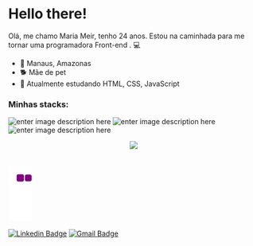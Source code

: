    # Hello there!           
 
Olá, me chamo Maria Meir, tenho 24 anos. Estou na caminhada para me tornar uma programadora Front-end . :computer:

 - :round_pushpin: Manaus, Amazonas
 - :dog2: Mãe de pet
 - :seedling: Atualmente estudando HTML, CSS, JavaScript


### Minhas stacks:

![enter image description here](https://img.shields.io/badge/JavaScript-323330?style=for-the-badge&logo=javascript&logoColor=F7DF1E)
![enter image description here](https://img.shields.io/badge/CSS3-1572B6?style=for-the-badge&logo=css3&logoColor=white)
![enter image description here](https://img.shields.io/badge/HTML5-E34F26?style=for-the-badge&logo=html5&logoColor=white)
<br>
<div align="center">
  <a href="https://github.com/mariameir">
  <img height="180em" src="https://github-readme-stats.vercel.app/api/top-langs/?username=mariameir&layout=compact&langs_count=7&theme=dracula"/>
</div>
<br>
   
![snake gif](https://github.com/mariameir/mariameir/blob/output/github-contribution-grid-snake.gif)

[![Linkedin Badge](https://img.shields.io/badge/-mariameir-blue?style=flat-square&logo=Linkedin&logoColor=white&link=https://www.linkedin.com/in/mariameir/)](https://www.linkedin.com/in/mariameir/)
[![Gmail Badge](https://img.shields.io/badge/-pigyarx@gmail.com-c14438?style=flat-square&logo=Gmail&logoColor=white&link=mailto:pigyarx@gmail.com)](mailto:pigyarx@gmail.com)
